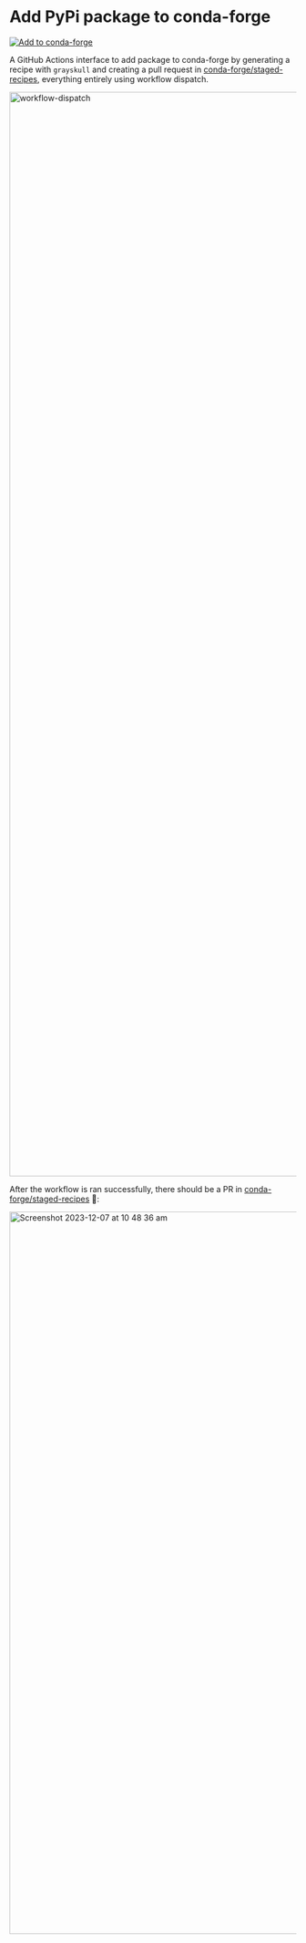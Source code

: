 # Add PyPi package to conda-forge

[![Add to conda-forge](https://github.com/aktech/add-to-conda-forge/actions/workflows/add-to-conda-forge.yml/badge.svg)](https://github.com/aktech/add-to-conda-forge/actions/workflows/add-to-conda-forge.yml)

A GitHub Actions interface to add package to conda-forge by generating a recipe with `grayskull` and creating a pull request in [conda-forge/staged-recipes](https://github.com/conda-forge/staged-recipes),
everything entirely using workflow dispatch.

<img width="1902" alt="workflow-dispatch" src="https://github.com/aktech/add-to-conda-forge/assets/5647941/64c14de9-53f9-41f6-8de9-c0f7039bf94f">

After the workflow is ran successfully, there should be a PR in [conda-forge/staged-recipes](https://github.com/conda-forge/staged-recipes) 🚀:

<img width="1267" alt="Screenshot 2023-12-07 at 10 48 36 am" src="https://github.com/aktech/add-to-conda-forge/assets/5647941/507d6f82-27e5-4893-8f92-6a0b43dc4571">
